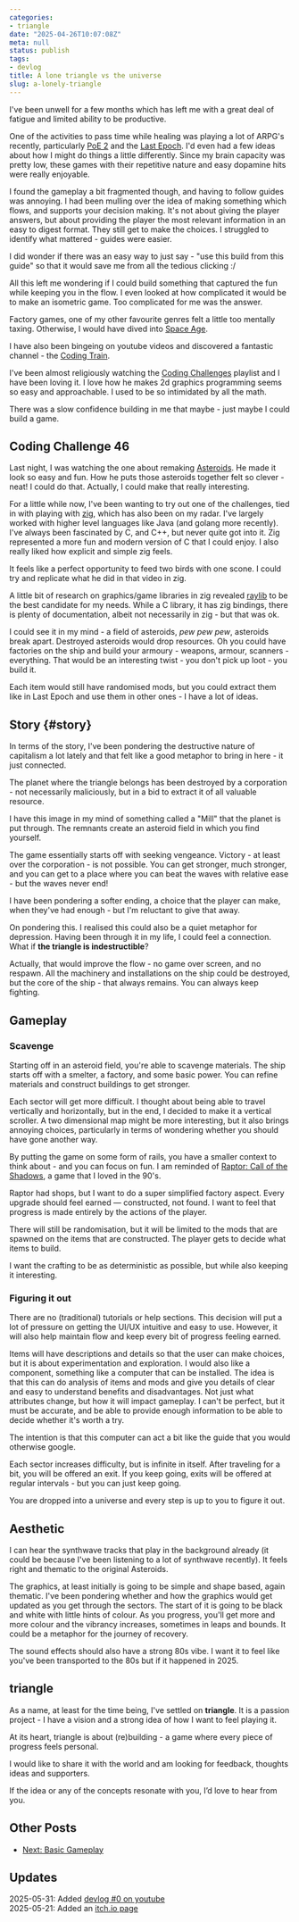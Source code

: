 ```yaml
---
categories:
- triangle
date: "2025-04-26T10:07:08Z"
meta: null
status: publish
tags:
- devlog
title: A lone triangle vs the universe
slug: a-lonely-triangle
---
```


I've been unwell for a few months which has left me with a great deal of fatigue
and limited ability to be productive.

One of the activities to pass time while healing was playing a lot of ARPG's
recently, particularly [PoE 2](https://pathofexile2.com/home) and the
[Last Epoch](https://lastepoch.com/). I'd even had a few ideas about how I might
do things a little differently. Since my brain capacity was pretty low, these
games with their repetitive nature and easy dopamine hits were really enjoyable.

I found the gameplay a bit fragmented though, and having to follow guides was
annoying. I had been mulling over the idea of making something which flows, and
supports your decision making. It's not about giving the player answers, but
about providing the player the most relevant information in an easy to digest
format. They still get to make the choices. I struggled to identify what
mattered - guides were easier.

I did wonder if there was an easy way to just say - "use this build from this
guide" so that it would save me from all the tedious clicking :/

All this left me wondering if I could build something that captured the fun
while keeping you in the flow. I even looked at how complicated it would be to
make an isometric game. Too complicated for me was the answer.

Factory games, one of my other favourite genres felt a little too mentally
taxing. Otherwise, I would have dived into
[Space Age](https://factorio.com/buy-space-age).

I have also been bingeing on youtube videos and discovered a fantastic channel -
the [Coding Train](https://www.youtube.com/@TheCodingTrain).

I've been almost religiously watching the
[Coding Challenges](https://www.youtube.com/watch?v=17WoOqgXsRM&list=PLRqwX-V7Uu6ZiZxtDDRCi6uhfTH4FilpH)
playlist and I have been loving it. I love how he makes 2d graphics programming
seems so easy and approachable. I used to be so intimidated by all the math.

There was a slow confidence building in me that maybe - just maybe I could build
a game.

<!--more-->

## Coding Challenge 46

Last night, I was watching the one about remaking
[Asteroids](https://www.youtube.com/watch?v=hacZU523FyM). He made it look so
easy and fun. How he puts those asteroids together felt so clever - neat! I
could do that. Actually, I could make that really interesting.

For a little while now, I've been wanting to try out one of the challenges, tied
in with playing with [zig](https://ziglang.org/), which has also been on my
radar. I've largely worked with higher level languages like Java (and golang
more recently). I've always been fascinated by C, and C++, but never quite got
into it. Zig represented a more fun and modern version of C that I could enjoy.
I also really liked how explicit and simple zig feels.

It feels like a perfect opportunity to feed two birds with one scone. I could
try and replicate what he did in that video in zig.

A little bit of research on graphics/game libraries in zig revealed
[raylib](https://www.raylib.com/) to be the best candidate for my needs. While a
C library, it has zig bindings, there is plenty of documentation, albeit not
necessarily in zig - but that was ok.

I could see it in my mind - a field of asteroids, _pew pew pew_, asteroids break
apart. Destroyed asteroids would drop resources. Oh you could have factories on
the ship and build your armoury - weapons, armour, scanners - everything. That
would be an interesting twist - you don't pick up loot - you build it.

Each item would still have randomised mods, but you could extract them like in
Last Epoch and use them in other ones - I have a lot of ideas.

## Story {#story}

In terms of the story, I've been pondering the destructive nature of capitalism
a lot lately and that felt like a good metaphor to bring in here - it just
connected.

The planet where the triangle belongs has been destroyed by a corporation - not
necessarily maliciously, but in a bid to extract it of all valuable resource.

I have this image in my mind of something called a "Mill" that the planet is put
through. The remnants create an asteroid field in which you find yourself.

The game essentially starts off with seeking vengeance. Victory - at least over
the corporation - is not possible. You can get stronger, much stronger, and you
can get to a place where you can beat the waves with relative ease - but the
waves never end!

I have been pondering a softer ending, a choice that the player can make, when
they've had enough - but I'm reluctant to give that away.

On pondering this. I realised this could also be a quiet metaphor for
depression. Having been through it in my life, I could feel a connection. What
if **the triangle is indestructible**?

Actually, that would improve the flow - no game over screen, and no respawn. All
the machinery and installations on the ship could be destroyed, but the core of
the ship - that always remains. You can always keep fighting.

## Gameplay

### Scavenge

Starting off in an asteroid field, you're able to scavenge materials. The ship
starts off with a smelter, a factory, and some basic power. You can refine
materials and construct buildings to get stronger.

Each sector will get more difficult. I thought about being able to travel
vertically and horizontally, but in the end, I decided to make it a vertical
scroller. A two dimensional map might be more interesting, but it also brings
annoying choices, particularly in terms of wondering whether you should have
gone another way.

By putting the game on some form of rails, you have a smaller context to think
about - and you can focus on fun. I am reminded of
[Raptor: Call of the Shadows](https://en.wikipedia.org/wiki/Raptor:_Call_of_the_Shadows),
a game that I loved in the 90's.

Raptor had shops, but I want to do a super simplified factory aspect. Every
upgrade should feel earned — constructed, not found. I want to feel that
progress is made entirely by the actions of the player.

There will still be randomisation, but it will be limited to the mods that are
spawned on the items that are constructed. The player gets to decide what items
to build.

I want the crafting to be as deterministic as possible, but while also keeping
it interesting.

### Figuring it out

There are no (traditional) tutorials or help sections. This decision will put a
lot of pressure on getting the UI/UX intuitive and easy to use. However, it will
also help maintain flow and keep every bit of progress feeling earned.

Items will have descriptions and details so that the user can make choices, but
it is about experimentation and exploration. I would also like a component,
something like a computer that can be installed. The idea is that this can do
analysis of items and mods and give you details of clear and easy to understand
benefits and disadvantages. Not just what attributes change, but how it will
impact gameplay. I can't be perfect, but it must be accurate, and be able to
provide enough information to be able to decide whether it's worth a try.

The intention is that this computer can act a bit like the guide that you would
otherwise google.

Each sector increases difficulty, but is infinite in itself. After traveling for
a bit, you will be offered an exit. If you keep going, exits will be offered at
regular intervals - but you can just keep going.

You are dropped into a universe and every step is up to you to figure it out.

## Aesthetic

I can hear the synthwave tracks that play in the background already (it could be
because I've been listening to a lot of synthwave recently). It feels right and
thematic to the original Asteroids.

The graphics, at least initially is going to be simple and shape based, again
thematic. I've been pondering whether and how the graphics would get updated as
you get through the sectors. The start of it is going to be black and white with
little hints of colour. As you progress, you'll get more and more colour and the
vibrancy increases, sometimes in leaps and bounds. It could be a metaphor for
the journey of recovery.

The sound effects should also have a strong 80s vibe. I want it to feel like
you've been transported to the 80s but if it happened in 2025.

## triangle

As a name, at least for the time being, I've settled on **triangle**. It is a
passion project - I have a vision and a strong idea of how I want to feel
playing it.

At its heart, triangle is about (re)building - a game where every piece of
progress feels personal.

I would like to share it with the world and am looking for feedback, thoughts
ideas and supporters.

If the idea or any of the concepts resonate with you, I’d love to hear from you.

## Other Posts

- [Next: Basic Gameplay](/2025/05/08/basic-gameplay/)

## Updates

2025-05-31: Added [devlog #0 on youtube](https://youtu.be/8pBPQbJtIJk)\
2025-05-21: Added an [itch.io page](https://droneah.itch.io/triangle)

